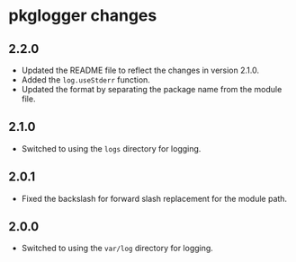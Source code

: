 pkglogger changes
=================

2.2.0
-----

- Updated the README file to reflect the changes in version 2.1.0.
- Added the `log.useStderr` function.
- Updated the format by separating the package name from the module file.

2.1.0
-----

- Switched to using the `logs` directory for logging.

2.0.1
-----

- Fixed the backslash for forward slash replacement for the module path.

2.0.0
-----

- Switched to using the `var/log` directory for logging.
